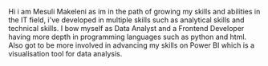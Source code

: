 Hi i am Mesuli Makeleni
as im in the path of growing my skills and abilities in the IT field, i've developed in multiple skills such as analytical skills and technical skills.
I bow myself as Data Analyst and a Frontend Developer having more depth in programming languages such as python and html. Also got to be more involved in 
advancing my skills on Power BI which is a visualisation tool for data analysis. 
